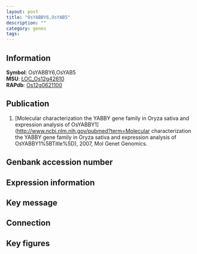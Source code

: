 ```yaml
---
layout: post
title: "OsYABBY6,OsYAB5"
description: ""
category: genes
tags: 
---
```


## Information
__Symbol__: OsYABBY6,OsYAB5  
__MSU__: [LOC_Os12g42610](http://rice.plantbiology.msu.edu/cgi-bin/ORF_infopage.cgi?orf=LOC_Os12g42610)  
__RAPdb__: [Os12g0621100](http://rapdb.dna.affrc.go.jp/viewer/gbrowse_details/irgsp1?name=Os12g0621100)  

## Publication
1. [Molecular characterization the YABBY gene family in Oryza sativa and expression analysis of OsYABBY1](http://www.ncbi.nlm.nih.gov/pubmed?term=Molecular characterization the YABBY gene family in Oryza sativa and expression analysis of OsYABBY1%5BTitle%5D), 2007, Mol Genet Genomics.

## Genbank accession number

## Expression information

## Key message

## Connection

## Key figures


